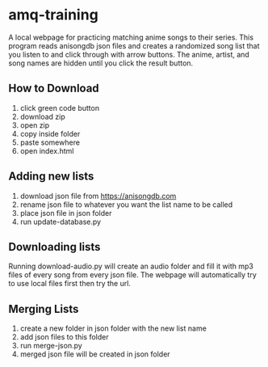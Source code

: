 # amq-training

A local webpage for practicing matching anime songs to their series. This program reads anisongdb json files and creates a randomized song list that you listen to and click through with arrow buttons. The anime, artist, and song names are hidden until you click the result button.

## How to Download
1. click green code button
2. download zip
3. open zip
4. copy inside folder
5. paste somewhere
6. open index.html

## Adding new lists
1. download json file from https://anisongdb.com
2. rename json file to whatever you want the list name to be called
3. place json file in json folder
4. run update-database.py

## Downloading lists
Running download-audio.py will create an audio folder and fill it with mp3 files of every song from every json file. The webpage will automatically try to use local files first then try the url.

## Merging Lists
1. create a new folder in json folder with the new list name
2. add json files to this folder
3. run merge-json.py
4. merged json file will be created in json folder
